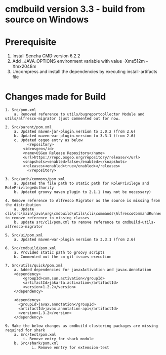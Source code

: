 # cmdbuild version 3.3 - build from source on Windows

# Prerequisite
1. Install Sencha CMD version 6.2.2
2. Add _JAVA_OPTIONS environment variable with value -Xms512m -Xmx2048m
3. Uncompress and install the dependencies by executing install-artifacts file
	

# Changes made for Build
	1. Src/pom.xml
		a. Removed reference to utils/bugreportcollector Module and utils/alfresco-migrator (just commented out for now.
		
	2. Src/parent/pom.xml
		a. Updated maven-jar-plugin.version to 3.0.2 (from 2.6)
		b. Updated maven-war-plugin.version to 3.3.1 (from 2.6)
		c. Updated osgeo entry as below
		      <repository>
			<id>osgeo</id>
			<name>OSGeo Release Repository</name>
			<url>https://repo.osgeo.org/repository/release/</url>
			<snapshots><enabled>false</enabled></snapshots>
			<releases><enabled>true</enabled></releases>
		      </repository>
      
	3. Src/auth/commons/pom.xml
		a. Updated the file path to static path for RolePrivilege and RolePrivilegeAuthority
		b. Updated groovy maven plugin to 2.1.1 (may not be necessary) 
		
	4. Remove reference to Alfresco Migrator as the source is missing from the distribution
		a. Update cli\src\main\java\org\cmdbuild\utils\cli\commands\AlfrescoCommandRunner.java to remove reference to missing classes
		b. update src/cli/pom.xml to remove reference to cmdbuild-utils-alfresco-migrator
	
	5. Src/ui/pom.xml
		a. Updated maven-war-plugin version to 3.3.1 (from 2.6)
		
	6. Src/cmdbuild/pom.xml
		a. Provided static path to groovy scripts
		b. Commented out the cm-git-issues execution
		
	7. Src/utils/quick/pom.xml
		a. Added dependencies for javaxActivation and javax.Annotation 
		<dependency>
			<groupId>com.sun.activation</groupId>
			<artifactId>jakarta.activation</artifactId>
			<version>1.2.2</version>
		</dependency>

		<dependency>
		  <groupId>javax.annotation</groupId>
		  <artifactId>javax.annotation-api</artifactId>
		  <version>1.3.2</version>
		</dependency>
		
	9. Make the below changes as cmdbuild clustering packages are missing required for shark
		a. Src/test/pom.xml
			i. Remove entry for shark module
		b. Src/shark/pom.xml
        		i. Remove enntry for extension-test
